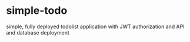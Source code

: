 # simple-todo
simple, fully deployed todolist application with JWT authorization and API and database deployment
